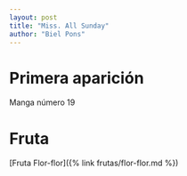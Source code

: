 ```yaml
---
layout: post
title: "Miss. All Sunday"
author: "Biel Pons"
---
```


# Primera aparición

Manga número 19

# Fruta

[Fruta Flor-flor]({% link frutas/flor-flor.md %})